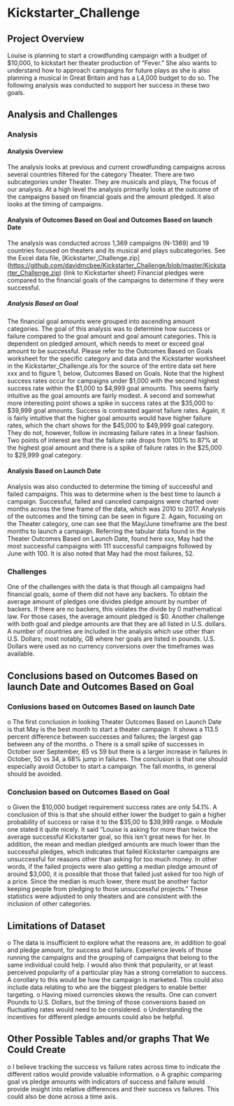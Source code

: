 # Kickstarter_Challenge
## Project Overview
Louise is planning to start a crowdfunding campaign with a budget of $10,000, to kickstart her theater production of “Fever.” She also wants to understand how to approach campaigns for future plays as she is also planning a musical in Great Britain and has a L4,000 budget to do so. The following analysis was conducted to support her success in these two goals.
## Analysis and Challenges
### Analysis
#### Analysis Overview
The analysis looks at previous and current crowdfunding campaigns across several countries filtered for the category Theater. There are two subcategories under Theater. They are musicals and plays, The focus of our analysis. At a high level the analysis primarily looks at the outcome of the campaigns based on financial goals and the amount pledged. It also looks at the timing of campaigns.
#### Analysis of Outcomes Based on Goal and Outcomes Based on launch Date
The analysis was conducted across 1,369 campaigns (N-1369) and 19 countries focused on theaters and its musical and plays subcategories. See the Excel data file, [Kickstarter_Challenge.zip] (https://github.com/davidmcbee/Kickstarter_Challenge/blob/master/Kickstarter_Challenge.zip)  (link to Kickstarter sheet) Financial pledges were compared to the financial goals of the campaigns to determine if they were successful.
##### Analysis Based on Goal
The financial goal amounts were grouped into ascending amount categories. The goal of this analysis was to determine how success or failure compared to the goal amount and goal amount categories. This is dependent on pledged amount, which needs to meet or exceed goal amount to be successful. Please refer to the Outcomes Based on Goals worksheet for the specific category and data and the Kickstarter worksheet in the Kickstarter_Challenge.xls for the source of the entire data set here xxx and to figure 1, below, Outcomes Based on Goals. Note that the highest success rates occur for campaigns under $1,000 with the second highest success rate within the $1,000 to $4,999 goal amounts. This seems fairly intuitive as the goal amounts are fairly modest. A second and somewhat more interesting point shows a spike in success rates at the $35,000 to $39,999 goal amounts. Success is contrasted against failure rates. Again, it is fairly intuitive that the higher goal amounts would have higher failure rates, which the chart shows for the $45,000 to $49,999 goal category. They do not, however, follow in increasing failure rates in a linear fashion. Two points of interest are that the failure rate drops from 100% to 87% at the highest goal amount and there is a spike of failure rates in the $25,000 to $29,999 goal category.
#### Analysis Based on Launch Date
Analysis was also conducted to determine the timing of successful and failed campaigns. This was to determine when is the best time to launch a campaign. Successful, failed and canceled campaigns were charted over months across the time frame of the data, which was 2010 to 2017. Analysis of the outcomes and the timing can be seen in figure 2. Again, focusing on the Theater category, one can see that the May/June timeframe are the best months to launch a campaign. Referring the tabular data found in the Theater Outcomes Based on Launch Date, found here xxx, May had the most successful campaigns with 111 successful campaigns followed by June with 100. It is also noted that May had the most failures, 52.
### Challenges
One of the challenges with the data is that though all campaigns had financial goals, some of them did not have any backers. To obtain the average amount of pledges one divides pledge amount by number of backers. If there are no backers, this violates the divide by 0 mathematical law. For those cases, the average amount pledged is $0.
Another challenge with both goal and pledge amounts are that they are all listed in U.S. dollars. A number of countries are included in the analysis which use other than U.S. Dollars; most notably, GB where her goals are listed in pounds. U.S. Dollars were used as no currency conversions over the timeframes was available.
## Conclusions based on Outcomes Based on launch Date and Outcomes Based on Goal 
### Conlusions based on Outcomes Based on launch Date
o	The first conclusion in looking Theater Outcomes Based on Launch Date is that May is the best month to start a theater campaign. It shows a 113.5 percent difference between successes and failures; the largest gap between any of the months.
o	There is a small spike of successes in October over September, 65 vs 59 but there is a larger increase in failures in October, 50 vs 34, a 68% jump in failures. The conclusion is that one should especially avoid October to start a campaign. The fall months, in general should be avoided.
### Conclusion based on Outcomes Based on Goal
o	Given the $10,000 budget requirement success rates are only 54.1%. A conclusion of this is that she should either lower the budget to gain a higher probability of success or raise it to the $35,00 to $39,999 range.
o	Module one stated it quite nicely. It said “Louise is asking for more than twice the average successful Kickstarter goal, so this isn't great news for her. In addition, the mean and median pledged amounts are much lower than the successful pledges, which indicates that failed Kickstarter campaigns are unsuccessful for reasons other than asking for too much money. In other words, if the failed projects were also getting a median pledge amount of around $3,000, it is possible that those that failed just asked for too high of a price. Since the median is much lower, there must be another factor keeping people from pledging to those unsuccessful projects.” These statistics were adjusted to only theaters and are consistent with the inclusion of other categories.
## Limitations of Dataset
o	The data is insufficient to explore what the reasons are, in addition to goal and pledge amount, for success and failure. Experience levels of those running the campaigns and the grouping of campaigns that belong to the same individual could help. I would also think that popularity, or at least perceived popularity of a particular play has a strong correlation to success. A corollary to this would be how the campaign is marketed. This could also include data relating to who are the biggest pledgers to enable better targeting. 
o	 Having mixed currencies skews the results. One can convert Pounds to U.S. Dollars, but the timing of those conversions based on fluctuating rates would need to be considered.
o	Understanding the incentives for different pledge amounts could also be helpful.
## Other Possible Tables and/or graphs That We Could Create
o	I believe tracking the success vs failure rates across time to indicate the different ratios would provide valuable information.
o	A graphic comparing goal vs pledge amounts with indicators of success and failure would provide insight into relative differences and their success vs failures. This could also be done across a time axis.

